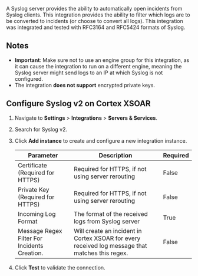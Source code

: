 A Syslog server provides the ability to automatically open incidents from Syslog clients. This integration provides the ability to filter which logs are to be converted to incidents (or choose to convert all logs).
This integration was integrated and tested with RFC3164 and RFC5424 formats of Syslog.
## Notes
- **Important**: Make sure not to use an engine group for this integration, as it can cause the integration to run on a different engine, meaning the Syslog server might send logs to an IP at which Syslog is not configured.
- The integration **does not support** encrypted private keys.
## Configure Syslog v2 on Cortex XSOAR

1. Navigate to **Settings** > **Integrations** > **Servers & Services**.
2. Search for Syslog v2.
3. Click **Add instance** to create and configure a new integration instance.

    | **Parameter** | **Description** | **Required** |
    | --- | --- | --- |
    | Certificate (Required for HTTPS) | Required for HTTPS, if not using server rerouting | False |
    | Private Key (Required for HTTPS) | Required for HTTPS, if not using server rerouting | False |
    | Incoming Log Format | The format of the received logs from Syslog server | True |
    | Message Regex Filter For Incidents Creation. | Will create an incident in Cortex XSOAR for every received log message that matches this regex. | False |

4. Click **Test** to validate the connection.